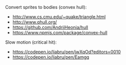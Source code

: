 Convert sprites to bodies (convex hull):
- http://www.cs.cmu.edu/~quake/triangle.html
- http://www.qhull.org/
- https://github.com/AndriiHeonia/hull
- https://www.npmjs.com/package/convex-hull

Slow motion (critical hit):
- https://codepen.io/liabru/pen/jwXqOd?editors=0010
- https://codepen.io/liabru/pen/Eamgq